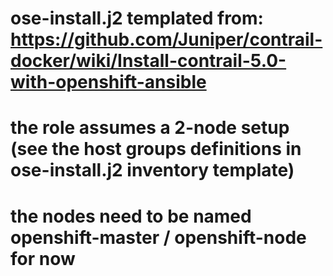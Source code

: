 # ose-install.j2 templated from: https://github.com/Juniper/contrail-docker/wiki/Install-contrail-5.0-with-openshift-ansible
# the role assumes a 2-node setup (see the host groups definitions in ose-install.j2 inventory template)
# the nodes need to be named openshift-master / openshift-node for now
